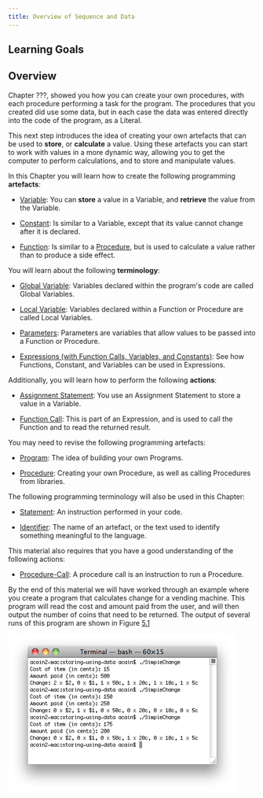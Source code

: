 ```yaml
---
title: Overview of Sequence and Data
---
```


## Learning Goals

## Overview

Chapter ???, showed you how you can create
your own procedures, with each procedure performing a task for the program. The procedures that you created did use some data, but in each case the data was entered directly into the code of the program, as a Literal.

This next step introduces the idea of creating your own artefacts that can be used to **store**, or **calculate** a value. Using these artefacts you can start to work with values in a more dynamic way, allowing you to get the computer to perform calculations, and to store and manipulate values.

In this Chapter you will learn how to create the following programming
**artefacts**:

- [Variable](/docs/part-1/sequence-data/concepts#Variable): You can **store** a value in a Variable, and **retrieve** the value from the Variable.

-  [Constant](/docs/part-1/sequence-data/concepts#Constant): Is similar to a Variable, except that its value cannot change after it is declared.

-  [Function](/docs/part-1/sequence-data/concepts#Function): Is similar to a [Procedure](/docs/part-1/sequence-data/concepts#Procedure), but is used to calculate a value rather than to produce a side effect.

You will learn about the following **terminology**:

- [Global Variable](/docs/part-1/sequence-data/concepts#Global-Variable): Variables declared within the program's code are called Global Variables.

- [Local Variable](/docs/part-1/sequence-data/concepts#Local-Variable): Variables declared within a Function or Procedure are called Local Variables.

- [Parameters](/docs/part-1/sequence-data/concepts#Parameters): Parameters are variables that allow values to be passed into a Function or Procedure.

- [Expressions (with Function Calls, Variables, and Constants)](/docs/part-1/sequence-data/concepts#Expressions): See how Functions, Constant, and Variables can be used in Expressions.

Additionally, you will learn how to perform the following **actions**:

- [Assignment Statement](/docs/part-1/sequence-data/concepts#Assignment-Statement): You use an Assignment Statement to store a value in a Variable.

- [Function Call](/docs/part-1/sequence-data/concepts#Function-Call): This is part of an Expression, and is used to call the Function and to read the returned result.

You may need to revise the following programming artefacts:

- [Program](/docs/part-1/sequence-data/concepts#Program): The idea of building your own Programs.

- [Procedure](/docs/part-1/sequence-data/concepts#Procedure): Creating your own Procedure, as well as calling Procedures from libraries.

The following programming terminology will also be used in this Chapter:

- [Statement](/docs/part-1/sequence-data/concepts#Statement): An instruction performed in your code.

- [Identifier](/docs/part-1/sequence-data/concepts#Identifier): The name of an artefact, or the text used to identify something meaningful to the language.

This material also requires that you have a good understanding of the following actions:

- [Procedure-Call](/docs/part-1/sequence-data/concepts#Procedure-Call): A procedure call is an instruction to run a Procedure.

By the end of this material we will have worked through an example where you create a program that calculates change for a vending machine. This program will read the cost and amount paid from the user, and will then output the number of coins that need to be returned. The output of several runs of this program are shown in Figure
[5.1](#storing-using-simple-change)

<a id="storing-using-simple-change"></a>

![Figure 5.1 The Change Calculator running in the Terminal](././images/SimpleChange.png "storing-using-simple-change")